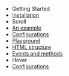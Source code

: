 - Getting Started
 - [Installation](/installation)
- Scroll
 - [An example](/scroll-example)
 - [Configurations](/scroll-configurations)
 - [Playground](/scroll-playground)
 - [HTML structure](/html)
 - [Events and methods](/events-and-methods)
- Hover
 - [Configurations](/hover-configurations)